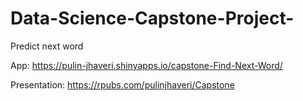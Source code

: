 # Data-Science-Capstone-Project-
Predict next word

App: https://pulin-jhaveri.shinyapps.io/capstone-Find-Next-Word/

Presentation: https://rpubs.com/pulinjhaveri/Capstone
